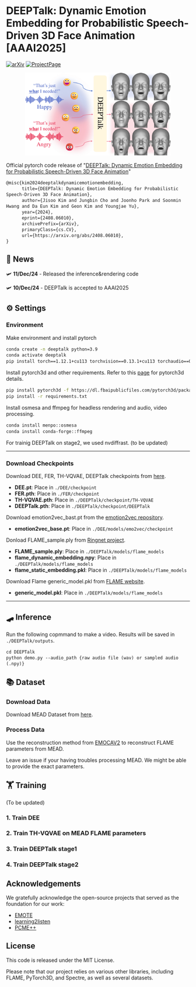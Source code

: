 # DEEPTalk: Dynamic Emotion Embedding for Probabilistic Speech-Driven 3D Face Animation [AAAI2025]
[![arXiv](https://img.shields.io/badge/arXiv-<2408.06010>-red.svg)](https://arxiv.org/abs/2408.06010)
[![ProjectPage](https://img.shields.io/badge/ProjectPage-DEEPTalk-<COLOR>.svg)](https://whwjdqls.github.io/deeptalk.github.io/)

<p align="center">
  <img src="./demo/teaser_final.png" alt="alt text" width="400">
</p>

Official pytorch code release of "[DEEPTalk: Dynamic Emotion Embedding for Probabilistic Speech-Driven 3D Face Animation](https://arxiv.org/abs/2408.06010)"

```
@misc{kim2024deeptalkdynamicemotionembedding,
      title={DEEPTalk: Dynamic Emotion Embedding for Probabilistic Speech-Driven 3D Face Animation}, 
      author={Jisoo Kim and Jungbin Cho and Joonho Park and Soonmin Hwang and Da Eun Kim and Geon Kim and Youngjae Yu},
      year={2024},
      eprint={2408.06010},
      archivePrefix={arXiv},
      primaryClass={cs.CV},
      url={https://arxiv.org/abs/2408.06010}, 
}
```
## 📨 News
🛩️ **11/Dec/24** - Released the inference&rendering code

🛩️ **10/Dec/24** - DEEPTalk is accepted to AAAI2025

## ⚙️ Settings
### Environment
Make environment and install pytorch
```bash
conda create -n deeptalk python=3.9
conda activate deeptalk
pip install torch==1.12.1+cu113 torchvision==0.13.1+cu113 torchaudio==0.12.1 --extra-index-url https://download.pytorch.org/whl/cu113
```
Install pytorch3d and other requirements. Refer to this [page](https://github.com/facebookresearch/pytorch3d/blob/main/INSTALL.md) for pytorch3d details.
```bash
pip install pytorch3d -f https://dl.fbaipublicfiles.com/pytorch3d/packaging/wheels/py39_cu113_pyt1121/download.html
pip install -r requirements.txt
```
Install osmesa and ffmpeg for headless rendering and audio, video processing. 
```bash
conda install menpo::osmesa
conda install conda-forge::ffmpeg
```
For trainig DEEPTalk on stage2, we used nvdiffrast.
(to be updated)

---
### Download Checkpoints
Download DEE, FER, TH-VQVAE, DEEPTalk checkpoints from [here](https://drive.google.com/drive/u/0/folders/1vmgJCvAq96C83eU4JuUFooubL-y7Py44).
- **DEE.pt**: Place in `./DEE/checkpoint`
- **FER.pth**: Place in `./FER/checkpoint`
- **TH-VQVAE.pth**: Place in `./DEEPTalk/checkpoint/TH-VQVAE`
- **DEEPTalk.pth**: Place in `./DEEPTalk/checkpoint/DEEPTalk`

Download emotion2vec_bast.pt from the [emotion2vec repository](https://huggingface.co/emotion2vec/emotion2vec_base).
- **emotion2vec_base.pt**: Place in `./DEE/models/emo2vec/checkpoint`

Donload FLAME_sample.ply from [Ringnet project](https://github.com/soubhiksanyal/RingNet/tree/master/flame_model).
- **FLAME_sample.ply**: Place in `./DEEPTalk/models/flame_models`
- **flame_dynamic_embedding.npy**: Place in `./DEEPTalk/models/flame_models`
- **flame_static_embedding.pkl**: Place in `./DEEPTalk/models/flame_models`

Download Flame generic_model.pkl from [FLAME website](https://flame.is.tue.mpg.de/).
- **generic_model.pkl**: Place in `./DEEPTalk/models/flame_models`
---
## 🛹 Inference
Run the following copmmand to make a video. Results will be saved in `./DEEPTalk/outputs`.
```
cd DEEPTalk
python demo.py --audio_path {raw audio file (wav) or sampled audio (.npy)}
```

## 📚 Dataset 
### Download Data
Download MEAD Dataset from [here](https://github.com/uniBruce/Mead).

### Process Data
Use the reconstruction method from [EMOCAV2](https://github.com/radekd91/inferno) to reconstruct FLAME parameters from MEAD.

Leave an issue if your having troubles processing MEAD. We might be able to provide the exact parameters.


## 🏋️ Training
(To be updated)
### 1. Train DEE 

### 2. Train TH-VQVAE on MEAD FLAME parameters

### 3. Train DEEPTalk stage1

### 4. Train DEEPTalk stage2



## Acknowledgements
We gratefully acknowledge the open-source projects that served as the foundation for our work:

- [EMOTE](https://github.com/radekd91/inferno)
- [learning2listen](https://github.com/evonneng/learning2listen)
- [PCME++](https://github.com/naver-ai/pcmepp)

## License
This code is released under the MIT License.

Please note that our project relies on various other libraries, including FLAME, PyTorch3D, and Spectre, as well as several datasets.
